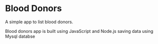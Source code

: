 # Blood Donors

A simple app to list blood donors.

Blood donors app is built using JavaScript and Node.js saving data using Mysql databse